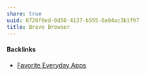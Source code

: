 ```yaml
---
share: true
uuid: 0720f8ed-0d50-4137-b595-0a04ac3b1f97
title: Brave Browser
---
```

#### Backlinks

* [Favorite Everyday Apps](/444ff7c7-77b4-483c-b801-3955d2daeb0a)